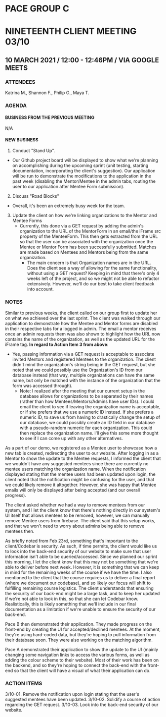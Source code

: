 # PACE GROUP C

# NINETEENTH CLIENT MEETING 03/10

## 10 MARCH 2021 / 12:00 - 12:46PM / VIA GOOGLE MEETS

### ATTENDEES

Katrina M., Shannon F., Philip O., Maya T.

### AGENDA

#### BUSINESS FROM THE PREVIOUS MEETING

N/A

#### NEW BUSINESS

1. Conduct "Stand Up".

- Our Github project board will be displayed to show what we're planning on accomplishing during the upcoming sprint (unit testing, starting documentation, incorporating the client's suggestion). Our application will be run to demonstrate the modifications to the application in the past week (disabling the Mentor/Mentee in the admin tabs, routing the user to our application after Mentee Form submission).

2. Discuss "Road Blocks"

- Overall, it's been an extremely busy week for the team.

3. Update the client on how we're linking organizations to the Mentor and Mentee Forms
   - Currently, this done via a GET request by adding the admin's organization to the URL of the MentorForm in an email/the iFrame src property of the MenteeForm. This then gets extracted from the URL so that the user can be associated with the organization once the Mentee or Mentor Form has been successfully submitted. Matches are made based on Mentees and Mentors being from the same organization.
     - The main concern is that Organization names are in the URL. Does the client see a way of allowing for the same functionality, without using a GET request? Keeping in mind that there's only 4 weeks left of the project, and so we might not be able to refactor extensively. However, we'll do our best to take client feedback into account.

### NOTES

Similar to previous weeks, the client called on our group first to update her on what we achieved over the last sprint. The client was walked through our application to demonstrate how the Mentee and Mentor forms are disabled in their respective tabs for a logged in admin. The email a mentor receives once an admin requests them was also shown to highlight how the URL now contains the name of the organization, as well as the updated URL for the iFrame tag.
**In regard to Action Item 3 from above**:

- Yes, passing information via a GET request is acceptable to associate invited Mentors and registered Mentees to the organization. The client didn't mind the organization's string being in the GET request, but she noted that we could possibly use the Organization's ID from our database instead (that way, multiple organizations can have the same name, but only be matched with the instance of the organization that the form was accessed through).
  - Note: I realized after the meeting that our current setup in the database allows for organizations to be separated by their names (rather than how Mentees/Mentors/Admins have user IDs). I could email the client to see if leaving the organization name is acceptable, or if she prefers that we use a numeric ID instead. If she prefers a numeric ID, to save us from having to drastically change the setup of our database, we could possibly create an ID field in our database with a pseudo-random numeric for each organization. This could then replace the organization name. I'll give this some more thought to see if I can come up with any other alternatives.

As a part of our demo, we registered as a Mentee user to showcase how a new tab is created, redirecting the user to our website. After logging in as a Mentor to show the update to the Mentee requests, I informed the client that we wouldn't have any suggested mentees since there are currently no mentee users matching the organization name. When the notification displayed stating that the mentee users had been updated upon login, the client noted that the notification might be confusing for the user, and that we could likely remove it altogether. However, she was happy that Mentee emails will only be displayed after being accepted (and our overall progress).

The client asked whether we had a way to remove mentees from our system, and I let the client know that there's nothing directly in our system's UI itself that allows mentees to be removed, however, we can manually remove Mentee users from firebase. The client said that this setup works, and that we won't need to worry about admins being able to remove mentees then.

As briefly noted from Feb 23rd, something that's important to the client/Codebar is security. As such, if time permits, the client would like us to look into the back-end security of our website to make sure that user information isn't able to be queried/accessed. Since we planned our sprint this morning, I let the client know that this may not be something that we're able to deliver before next week. However, it is something that we can keep in mind for the remaining weeks of the course if we have the time. I also mentioned to the client that the course requires us to deliver a final report (where we document our codebase), and so likely our focus will shift to fulfilling remaining course logistics. The client understands that ensuring the security of our back-end might be a large task, and to keep her updated if we're not able to look in this, so that she can let Codebar know. Realistically, this is likely something that we'll include in our final documentation as a limitation if we're unable to ensure the security of our back-end.

Pace B then demonstrated their application. They made progress on the front-end by creating the UI for accepted/declined mentees. At the moment, they're using hard-coded data, but they're hoping to pull information from their database soon. They were also working on the matching algorithm.

Pace A demonstrated their application to show the update to the UI (mainly changing some navigation links to access the various forms, as well as adding the colour scheme to their website). Most of their work has been on the backend, and so they're hoping to connect the back-end with the front-end so that the client will have a visual of what their application can do.

### ACTION ITEMS

3/10-01. Remove the notification upon login stating that the user's suggested mentees have been updated.
3/10-02. Solidify a course of action regarding the GET request.
3/10-03. Look into the back-end security of our website.
